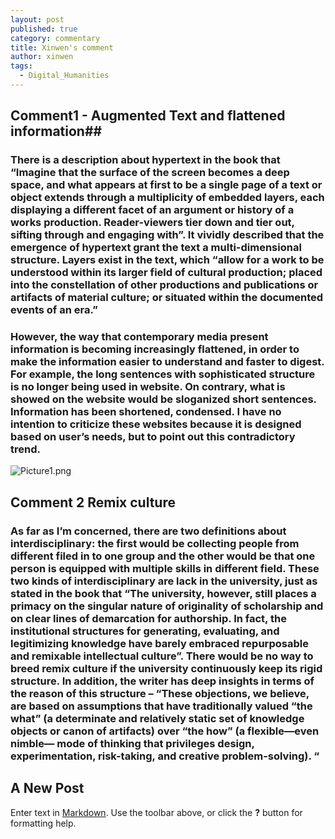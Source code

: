 ```yaml
---
layout: post
published: true
category: commentary
title: Xinwen's comment
author: xinwen
tags:
  - Digital_Humanities
---
```

## Comment1 - Augmented Text and flattened information##

### There is a description about hypertext in the book that “Imagine that the surface of the screen becomes a deep space, and what appears at first to be a single page of a text or object extends through a multiplicity of embedded layers, each displaying a different facet of an argument or history of a works production. Reader-viewers tier down and tier out, sifting through and engaging with”. It vividly described that the emergence of hypertext grant the text a multi-dimensional structure. Layers exist in the text, which “allow for a work to be understood within its larger field of cultural production; placed into the constellation of other productions and publications or artifacts of material culture; or situated within the documented events of an era.” 
### However, the way that contemporary media present information is becoming increasingly flattened, in order to make the information easier to understand and faster to digest. For example, the long sentences with sophisticated structure is no longer being used in website. On contrary, what is showed on the website would be sloganized short sentences. Information has been shortened, condensed. I have no intention to criticize these websites because it is designed based on user’s needs, but to point out this contradictory trend.

![Picture1.png]({{site.baseurl}}/assets/Picture1.png)



 
## Comment 2 Remix culture

### As far as I’m concerned, there are two definitions about interdisciplinary: the first would be collecting people from different filed in to one group and the other would be that one person is equipped with multiple skills in different field. These two kinds of interdisciplinary are lack in the university, just as stated in the book that “The university, however, still places a primacy on the singular nature of originality of scholarship and on clear lines of demarcation for authorship. In fact, the institutional structures for generating, evaluating, and legitimizing knowledge have barely embraced repurposable and remixable intellectual culture”. There would be no way to breed remix culture if the university continuously keep its rigid structure. In addition, the writer has deep insights in terms of the reason of this structure – “These objections, we believe, are based on assumptions that have traditionally valued “the what” (a determinate and relatively static set of knowledge objects or canon of artifacts) over “the how” (a flexible—even nimble— mode of thinking that privileges design, experimentation, risk-taking, and creative problem-solving). “
## A New Post

Enter text in [Markdown](http://daringfireball.net/projects/markdown/). Use the toolbar above, or click the **?** button for formatting help.
